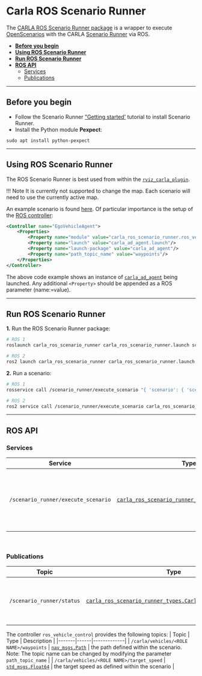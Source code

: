 # Carla ROS Scenario Runner

The [CARLA ROS Scenario Runner package](https://github.com/carla-simulator/ros-bridge/tree/master/carla_ros_scenario_runner) is a wrapper to execute [OpenScenarios](https://www.asam.net/standards/detail/openscenario/) with the CARLA [Scenario Runner](https://github.com/carla-simulator/scenario_runner) via ROS.

- [__Before you begin__](#before-you-begin)
- [__Using ROS Scenario Runner__](#using-ros-scenario-runner)
- [__Run ROS Scenario Runner__](#run-ros-scenario-runner)
- [__ROS API__](#ros-api)
    - [Services](#services)
    - [Publications](#publications)

---

## Before you begin

- Follow the Scenario Runner ["Getting started'](https://github.com/carla-simulator/scenario_runner/blob/master/Docs/getting_started.md) tutorial to install Scenario Runner.
- Install the Python module __Pexpect__:

```shell
sudo apt install python-pexpect
```
---

## Using ROS Scenario Runner

The ROS Scenario Runner is best used from within the [`rviz_carla_plugin`](rviz_plugin.md).

!!! Note
    It is currently not supported to change the map. Each scenario will need to use the currently active map.

An example scenario is found [here](https://github.com/carla-simulator/ros-bridge/blob/master/carla_ad_demo/config/FollowLeadingVehicle.xosc). Of particular importance is the setup of the [ROS controller](https://github.com/carla-simulator/ros-bridge/blob/master/carla_ad_demo/config/FollowLeadingVehicle.xosc#L78):

```xml
<Controller name="EgoVehicleAgent">
    <Properties>
        <Property name="module" value="carla_ros_scenario_runner.ros_vehicle_control" />
        <Property name="launch" value="carla_ad_agent.launch"/>
        <Property name="launch-package" value="carla_ad_agent"/>
        <Property name="path_topic_name" value="waypoints"/>
    </Properties>
</Controller>
```

The above code example shows an instance of [`carla_ad_agent`](carla_ad_agent.md) being launched. Any additional `<Property>` should be appended as a ROS parameter (name:=value).

---

## Run ROS Scenario Runner

__1.__ Run the ROS Scenario Runner package:

```sh
# ROS 1
roslaunch carla_ros_scenario_runner carla_ros_scenario_runner.launch scenario_runner_path:=<path_to_scenario_runner>

# ROS 2
ros2 launch carla_ros_scenario_runner carla_ros_scenario_runner.launch.py scenario_runner_path:=<path_to_scenario_runner>
```

__2.__ Run a scenario:

```sh
# ROS 1
rosservice call /scenario_runner/execute_scenario "{ 'scenario': { 'scenario_file': '<full_path_to_openscenario_file>' } }"

# ROS 2
ros2 service call /scenario_runner/execute_scenario carla_ros_scenario_runner_types/srv/ExecuteScenario "{ 'scenario': { 'scenario_file': '<full_path_to_openscenario_file>' } }"
```

---

## ROS API

### Services

| Service | Type | Description |
|---------|------|-------------|
| `/scenario_runner/execute_scenario` | [`carla_ros_scenario_runner_types.ExecuteScenario`](https://github.com/carla-simulator/ros-bridge/blob/ros2/carla_ros_scenario_runner_types/srv/ExecuteScenario.srv) | Execute a scenario. If another scenario is currently running, it gets stopped. |

<br>

### Publications

| Topic | Type | Description |
|-------|------|-------------|
| `/scenario_runner/status` | [`carla_ros_scenario_runner_types.CarlaScenarioRunnerStatus`](https://github.com/carla-simulator/ros-bridge/blob/ros2/carla_ros_scenario_runner_types/msg/CarlaScenarioRunnerStatus.msg) | The current status of the scenario runner execution (used by the [rviz_carla_plugin](rviz_plugin.md)) |


The controller `ros_vehicle_control` provides the following topics:
| Topic | Type | Description |
|-------|------|-------------|
| `/carla/vehicles/<ROLE NAME>/waypoints` | [`nav_msgs.Path`](https://docs.ros.org/en/api/nav_msgs/html/msg/Path.html) | the path defined within the scenario. Note: The topic name can be changed by modifying the parameter `path_topic_name` |
| `/carla/vehicles/<ROLE NAME>/target_speed` | [`std_msgs.Float64`](https://docs.ros.org/en/api/std_msgs/html/msg/Float64.html) | the target speed as defined within the scenario |

<br>
